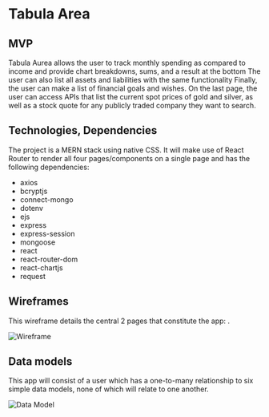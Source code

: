 
# Tabula Area

## MVP

Tabula Aurea allows the user to track monthly spending as compared to income and provide chart breakdowns, sums, and a result at the bottom  The user can also list all assets and liabilities with the same functionality  Finally, the user can make a list of financial goals and wishes.  On the last page, the user can access APIs that list the current spot prices of gold and silver, as well as a stock quote for any publicly traded company they want to search.

## Technologies, Dependencies
The project is a MERN stack using native CSS.  It will make use of React Router to render all four pages/components on a single page and has the following dependencies: 

- axios
- bcryptjs
- connect-mongo
- dotenv
- ejs
- express
- express-session
- mongoose 
- react
- react-router-dom
- react-chartjs
- request

## Wireframes

This wireframe details the central 2 pages that constitute the app: .

![Wireframe](./public/wireframe.png)

## Data models
This app will consist of a user which has a one-to-many relationship to six simple data models, none of which will relate to one another.

![Data Model](./public/data-model.png)

